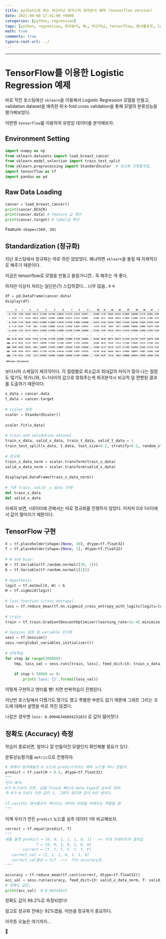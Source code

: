 ```yaml
---
title: python으로 하는 머신러닝 로지스틱 회귀분석 예제 (tensorflow version)
date: 2021-09-08 17:41:00 +0900
categories: [python, regression]
tags: [python, regression, 회귀분석, ML, 머신러닝, tensorflow, 텐서플로우, logistic, 로지스틱] 
math: true
comments: true
typora-root-url: ../
---
```


---

# TensorFlow를 이용한 Logistic Regression 예제

바로 직전 포스팅에선 `sklearn`을 이용해서 Logistic Regression 모델을 만들고, validation dataset을 예측한 뒤 k-fold cross validation을 통해 모델의 분류성능을 평가해보았다.

이번엔 `tensorflow`를 이용하여 유방암 데이터를 분석해보자.

## Environment Setting

```python
import numpy as np
from sklearn.datasets import load_breast_cancer
from sklearn.model_selection import train_test_split
from sklearn.preprocessing import StandardScaler  # 정규화 진행할것임.
import tensorflow as tf
import pandas as pd
```

## Raw Data Loading

```python
cancer = load_breast_cancer()
print(cancer.DESCR)
print(cancer.data) # feature 값 확인
print(cancer.target) # label값 확인
```

Feature: `shape=(569, 30)`

## Standardization (정규화)

지난 포스팅에서 정규화는 따로 하진 않았었다. 왜냐하면 `sklearn`을 돌릴 때 자체적으로 해주기 때문이다.

지금은 tensorflow로 모델을 만들고 돌릴거니깐.. 꼭 해주는 게 좋다. 

하지만 이상치 처리는 일단은(?) 스킵하겠다... 너무 많음..ㅎㅎ

```python
df = pd.DataFrame(cancer.data)
display(df)
```

![cancer_df](/../assets/images/regression/cancer_df.png)

보다시피 스케일이 제각각이다. 각 컬럼별로 최소값과 최대값의 차이가 많이 나는 컬럼도 많기도 하거니와, 0~1사이의 값으로 맞춰주는게 회귀분석시 비교적 덜 편향된 결과를 도출하기 때문이다.

```python
x_data = cancer.data
t_data = cancer.target

# scaler 설정
scaler = StandardScaler()

scaler.fit(x_data)

# train and validation dataset
train_x_data, valid_x_data, train_t_data, valid_t_data = \
train_test_split(x_data, t_data, test_size=0.2, stratify=0.2, random_state=2)

# 정규화
train_x_data_norm = scaler.transform(train_x_data)
valid_x_data_norm = scaler.transform(valid_x_data)

display(pd.DataFrame(train_x_data_norm))

# 기존 train, valid _x_data 삭제!
del train_x_data
del valid_x_data
```

자세히 보면, `t`데이터에 관해서는 따로 정규화를 진행하지 않았다. 어차피 0과 1사이에서 값이 떨어지기 때문이다. 

## TensorFlow 구현

```python
X = tf.placeholder(shape=[None, 30], dtype=tf.float32)
T = tf.placeholder(shape=[None, 1], dtype=tf.float32)

# W and bias:
W = tf.Variable(tf.random.normal([30, 1]))  
b = tf.Variable(tf.random.normal([1]))

# Hypothesis
logit = tf.matmul(X, W) + b
H = tf.sigmoid(logit)

# loss function (cross entropy)
loss = tf.reduce_mean(tf.nn.sigmoid_cross_entropy_with_logits(logits=logit, labels=T))

# train
train = tf.train.GradientDescentOptimizer(learning_rate=1e-4).minimize(loss)

# Session 설정 및 variable 초기화
sess = tf.Session()
sess.run(global_variables_initializer())

# 반복학습
for step in range(300000):
    tmp, loss_val = sess.run([train, loss], feed_dict={X: train_x_data_norm, T: train_t_data})
    
    if step % 30000 == 0:
        print('loss: {}'.format(loss_val))
```

이렇게 구현하고 엔터를 빵! 치면 반복학습이 진행된다. 

지난번 포스팅에서 다뤘기도 했기도 했고 특별한 부분도 없기 때문에 그래프 그리는 코드에 대해서 설명을 따로 하진 않겠다.

나같은 경우엔  `loss: 0.09046346694231033` 로 값이 떨어졋다.

## 정확도 (Accuracy) 측정

학습이 종료되면, 얼마나 잘 만들어진 모델인지 확인해볼 필요가 있다.

분류성능평가를 `metric`으로 진행하자.

```python
# 위에서 정의해놓은 H 노드로 predict이라는 예측 노드를 하나 만들자.
predict = tf.cast(H > 0.5, dtype=tf.float32)
"""
인자 해석:
H가 0.5보다 크면, 값을 True로 빼는데 data type은 실수로 줘라.
즉 H가 0.5보다 크면 값이 1, 그렇지 않다면 값이 0인 셈이다.

tf.cast라는 텐서플로우 메서드는 데이터 타입을 바꿔주는 역할을 함
"""
```

이제 우리가 만든 `predict` 노드를 실측 데이터 `T`와 비교해보자.

```python
correct = tf.equal(predict, T)
"""
예를 들면 predict = [0, 0, 1, 1, 1, 0, 1]   << 이게 프레딕트의 결과값
              T = [0, 0, 1, 0, 1, 0, 0]
        correct = [T, T, T, F, T, T, F]
   correct_val = [1, 1, 1, 0, 1, 1, 0]
   correct_val평균 = 5/7  ~~>  71% accuracy임 
"""
```

```python
accuracy = tf.reduce_mean(tf.cast(correct, dtype=tf.float32))
acc_val = sess.run(accuracy, feed_dict={X: valid_x_data_norm, T: valid_t_data.reshape(-1, 1)})
# 정확도 값은..
print(acc_val)  # 0.98245615
```

정확도 값이 98.2%로 측정되었다! 

참고로 정규화 전에는 92%였음. 이만큼 정규화가 중요하다.

아무튼 오늘은 여기까지...

👋 